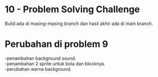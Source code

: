 # 10 - Problem Solving Challenge
Build ada di masing-masing branch dan hasil akhir ada di main branch.  
# Perubahan di problem 9
-penambahan background sound.  
-penambahan 2 sprite untuk bola dan blocknya.  
-perubahan warna background.


 

